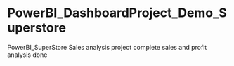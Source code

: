 # PowerBI_DashboardProject_Demo_Superstore
PowerBI_SuperStore Sales analysis project
complete sales and profit analysis done 
